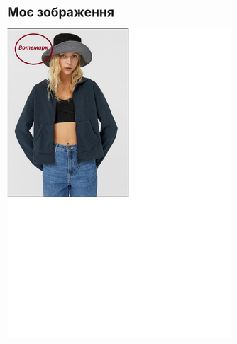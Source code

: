 <!DOCTYPE html>
<html lang="uk">
<head>
    <meta charset="UTF-8">
    <title>Моє зображення</title>
</head>
<body>
    <h1>Моє зображення</h1>
    <img src="22.04.2025.jpg" alt="Опис зображення">
</body>
</html>
